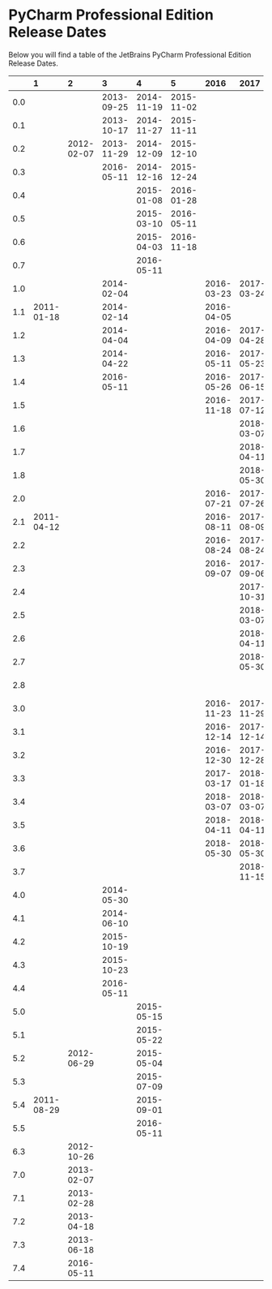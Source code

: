 # PyCharm Professional Edition Release Dates
Below you will find a table of the JetBrains PyCharm Professional Edition Release Dates.

|     | 1          | 2          | 3          | 4          | 5          | 2016       | 2017       | 2018       | 2019       | 2020       | 2021       | 2022       | 2023       |
|----:|:-----------|:-----------|:-----------|:-----------|:-----------|:-----------|:-----------|:-----------|:-----------|:-----------|:-----------|:-----------|:-----------|
| 0.0 |            |            | 2013-09-25 | 2014-11-19 | 2015-11-02 |            |            |            |            |            |            |            |            |
| 0.1 |            |            | 2013-10-17 | 2014-11-27 | 2015-11-11 |            |            |            |            |            |            |            |            |
| 0.2 |            | 2012-02-07 | 2013-11-29 | 2014-12-09 | 2015-12-10 |            |            |            |            |            |            |            |            |
| 0.3 |            |            | 2016-05-11 | 2014-12-16 | 2015-12-24 |            |            |            |            |            |            |            |            |
| 0.4 |            |            |            | 2015-01-08 | 2016-01-28 |            |            |            |            |            |            |            |            |
| 0.5 |            |            |            | 2015-03-10 | 2016-05-11 |            |            |            |            |            |            |            |            |
| 0.6 |            |            |            | 2015-04-03 | 2016-11-18 |            |            |            |            |            |            |            |            |
| 0.7 |            |            |            | 2016-05-11 |            |            |            |            |            |            |            |            |            |
| 1.0 |            |            | 2014-02-04 |            |            | 2016-03-23 | 2017-03-24 | 2018-03-28 | 2019-03-27 | 2020-04-08 | 2021-04-07 | 2022-04-13 | 2023-03-30 |
| 1.1 | 2011-01-18 |            | 2014-02-14 |            |            | 2016-04-05 |            | 2018-04-10 | 2019-04-03 | 2020-05-07 | 2021-04-22 | 2022-05-12 | 2023-04-28 |
| 1.2 |            |            | 2014-04-04 |            |            | 2016-04-09 | 2017-04-28 | 2018-04-25 | 2019-05-08 | 2020-06-03 | 2021-06-02 | 2022-06-01 | 2023-05-17 |
| 1.3 |            |            | 2014-04-22 |            |            | 2016-05-11 | 2017-05-23 | 2018-05-16 | 2019-05-30 | 2020-07-08 | 2021-06-30 | 2022-06-22 | 2023-06-21 |
| 1.4 |            |            | 2016-05-11 |            |            | 2016-05-26 | 2017-06-15 | 2018-05-31 | 2019-07-30 | 2020-07-22 |            | 2022-07-21 | 2023-07-13 |
| 1.5 |            |            |            |            |            | 2016-11-18 | 2017-07-12 | 2018-08-30 |            | 2020-12-02 |            |            | 2024-02-15 |
| 1.6 |            |            |            |            |            |            | 2018-03-07 | 2018-11-15 |            |            |            |            |            |
| 1.7 |            |            |            |            |            |            | 2018-04-11 |            |            |            |            |            |            |
| 1.8 |            |            |            |            |            |            | 2018-05-30 |            |            |            |            |            |            |
| 2.0 |            |            |            |            |            | 2016-07-21 | 2017-07-26 | 2018-07-25 | 2019-07-24 | 2020-07-29 | 2021-07-28 | 2022-07-28 | 2023-07-26 |
| 2.1 | 2011-04-12 |            |            |            |            | 2016-08-11 | 2017-08-09 | 2018-08-08 | 2019-08-23 | 2020-08-26 | 2021-08-27 | 2022-08-17 | 2023-08-24 |
| 2.2 |            |            |            |            |            | 2016-08-24 | 2017-08-24 | 2018-08-22 | 2019-09-11 | 2020-09-17 | 2021-09-15 | 2022-09-15 | 2023-10-02 |
| 2.3 |            |            |            |            |            | 2016-09-07 | 2017-09-06 | 2018-09-06 | 2019-09-25 | 2020-10-07 | 2021-10-20 | 2022-10-11 | 2023-10-12 |
| 2.4 |            |            |            |            |            |            | 2017-10-31 | 2018-09-20 | 2019-11-01 | 2020-11-27 | 2021-12-22 | 2022-11-17 | 2023-11-01 |
| 2.5 |            |            |            |            |            |            | 2018-03-07 | 2018-11-14 | 2019-11-19 | 2020-12-02 |            | 2023-03-16 | 2023-11-14 |
| 2.6 |            |            |            |            |            |            | 2018-04-11 | 2018-11-27 | 2020-02-10 |            |            |            | 2024-02-15 |
| 2.7 |            |            |            |            |            |            | 2018-05-30 | 2018-12-25 |            |            |            |            |            |
| 2.8 |            |            |            |            |            |            |            | 2019-04-16 |            |            |            |            |            |
| 3.0 |            |            |            |            |            | 2016-11-23 | 2017-11-29 | 2018-11-21 | 2019-12-02 | 2020-12-02 | 2021-12-01 | 2022-12-01 | 2023-12-06 |
| 3.1 |            |            |            |            |            | 2016-12-14 | 2017-12-14 | 2018-12-05 | 2019-12-19 | 2020-12-21 | 2021-12-29 | 2022-12-28 | 2023-12-12 |
| 3.2 |            |            |            |            |            | 2016-12-30 | 2017-12-28 | 2018-12-19 | 2020-01-22 | 2020-12-30 | 2022-01-31 | 2023-01-26 | 2023-12-20 |
| 3.3 |            |            |            |            |            | 2017-03-17 | 2018-01-18 | 2019-01-10 | 2020-02-07 | 2021-01-27 | 2022-03-17 | 2023-03-10 | 2024-01-26 |
| 3.4 |            |            |            |            |            | 2018-03-07 | 2018-03-07 | 2019-01-30 | 2020-03-18 | 2021-03-17 |            |            | 2024-02-26 |
| 3.5 |            |            |            |            |            | 2018-04-11 | 2018-04-11 | 2019-02-27 | 2020-05-08 | 2021-03-26 |            |            | 2024-03-21 |
| 3.6 |            |            |            |            |            | 2018-05-30 | 2018-05-30 | 2019-04-16 |            |            |            |            |            |
| 3.7 |            |            |            |            |            |            | 2018-11-15 | 2019-07-10 |            |            |            |            |            |
| 4.0 |            |            | 2014-05-30 |            |            |            |            |            |            |            |            |            |            |
| 4.1 |            |            | 2014-06-10 |            |            |            |            |            |            |            |            |            |            |
| 4.2 |            |            | 2015-10-19 |            |            |            |            |            |            |            |            |            |            |
| 4.3 |            |            | 2015-10-23 |            |            |            |            |            |            |            |            |            |            |
| 4.4 |            |            | 2016-05-11 |            |            |            |            |            |            |            |            |            |            |
| 5.0 |            |            |            | 2015-05-15 |            |            |            |            |            |            |            |            |            |
| 5.1 |            |            |            | 2015-05-22 |            |            |            |            |            |            |            |            |            |
| 5.2 |            | 2012-06-29 |            | 2015-05-04 |            |            |            |            |            |            |            |            |            |
| 5.3 |            |            |            | 2015-07-09 |            |            |            |            |            |            |            |            |            |
| 5.4 | 2011-08-29 |            |            | 2015-09-01 |            |            |            |            |            |            |            |            |            |
| 5.5 |            |            |            | 2016-05-11 |            |            |            |            |            |            |            |            |            |
| 6.3 |            | 2012-10-26 |            |            |            |            |            |            |            |            |            |            |            |
| 7.0 |            | 2013-02-07 |            |            |            |            |            |            |            |            |            |            |            |
| 7.1 |            | 2013-02-28 |            |            |            |            |            |            |            |            |            |            |            |
| 7.2 |            | 2013-04-18 |            |            |            |            |            |            |            |            |            |            |            |
| 7.3 |            | 2013-06-18 |            |            |            |            |            |            |            |            |            |            |            |
| 7.4 |            | 2016-05-11 |            |            |            |            |            |            |            |            |            |            |            |
